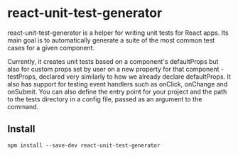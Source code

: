 # react-unit-test-generator

react-unit-test-generator is a helper for writing unit tests for React apps. Its main goal is to automatically generate a suite of the most common test cases for a given component.

Currently, it creates unit tests based on a component's defaultProps but also for custom props set by user on a new property for that component - testProps, declared very similarly to how we already declare defaultProps. It also has support for testing event handlers such as onClick, onChange and onSubmit. You can also define the entry point for your project and the path to the tests directory in a config file, passed as an argument to the command.

## Install

```
npm install --save-dev react-unit-test-generator
```

